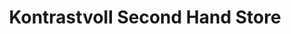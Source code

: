 ---
title: "Kontrastvoll Second Hand Store"
url: /linnich/kontrastvoll-second-hand-store/
shop: Kleidung
---
